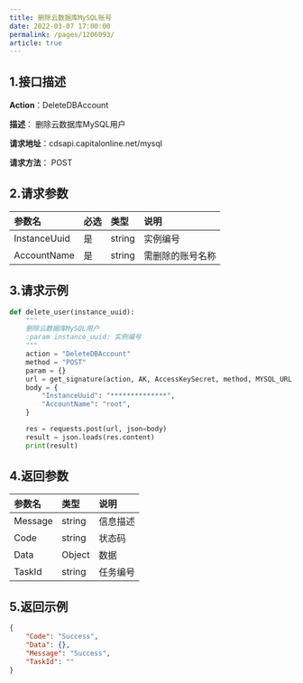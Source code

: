 ```yaml
---
title: 删除云数据库MySQL账号
date: 2022-03-07 17:00:00
permalink: /pages/1206093/
article: true
---
```



## 1.接口描述

**Action**：DeleteDBAccount

**描述**： 删除云数据库MySQL用户

**请求地址**：cdsapi.capitalonline.net/mysql

**请求方法**： POST

## 2.请求参数

| 参数名       | 必选 | 类型   | 说明             |
| :----------- | :--- | :----- | :--------------- |
| InstanceUuid | 是   | string | 实例编号         |
| AccountName  | 是   | string | 需删除的账号名称 |

## 3.请求示例

```python
def delete_user(instance_uuid):
    """
    删除云数据库MySQL用户
    :param instance_uuid: 实例编号
    """
    action = "DeleteDBAccount"
    method = "POST"
    param = {}
    url = get_signature(action, AK, AccessKeySecret, method, MYSQL_URL, param=param)
    body = {
        "InstanceUuid": "**************",
        "AccountName": "root",
    }

    res = requests.post(url, json=body)
    result = json.loads(res.content)
    print(result)
```

## 4.返回参数

| 参数名  | 类型   | 说明     |
| :------ | :----- | :------- |
| Message | string | 信息描述 |
| Code    | string | 状态码   |
| Data    | Object | 数据     |
| TaskId  | string | 任务编号 |

## 5.返回示例

```json
{
    "Code": "Success",
    "Data": {},
    "Message": "Success",
    "TaskId": ""
}
```

